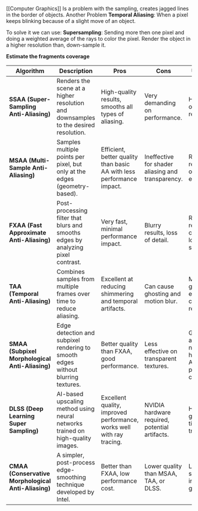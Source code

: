 [[Computer Graphics]]
Is a problem with the sampling, creates jagged lines in the border of objects.
Another Problem **Temporal Aliasing**:
When a pixel keeps blinking because of a slight move of an object.

To solve it we can use:
**Supersampling**:
Sending more then one pixel and doing a weighted average of the rays to color the pixel.
Render the object in a higher resolution than, down-sample it. 

**Estimate the fragments coverage**

| Algorithm                                           | Description                                                                         | Pros                                                                  | Cons                                              | Use Cases                                                              |
| --------------------------------------------------- | ----------------------------------------------------------------------------------- | --------------------------------------------------------------------- | ------------------------------------------------- | ---------------------------------------------------------------------- |
| **SSAA (Super-Sampling Anti-Aliasing)**             | Renders the scene at a higher resolution and downsamples to the desired resolution. | High-quality results, smooths all types of aliasing.                  | Very demanding on performance.                    | High-quality offline rendering.                                        |
| **MSAA (Multi-Sample Anti-Aliasing)**               | Samples multiple points per pixel, but only at the edges (geometry-based).          | Efficient, better quality than basic AA with less performance impact. | Ineffective for shader aliasing and transparency. | Real-time rendering, older game engines.                               |
| **FXAA (Fast Approximate Anti-Aliasing)**           | Post-processing filter that blurs and smooths edges by analyzing pixel contrast.    | Very fast, minimal performance impact.                                | Blurry results, loss of detail.                   | Real-time rendering, consoles, low-end systems.                        |
| **TAA (Temporal Anti-Aliasing)**                    | Combines samples from multiple frames over time to reduce aliasing.                 | Excellent at reducing shimmering and temporal artifacts.              | Can cause ghosting and motion blur.               | Modern game engines, VR, cinematic rendering.                          |
| **SMAA (Subpixel Morphological Anti-Aliasing)**     | Edge detection and subpixel rendering to smooth edges without blurring textures.    | Better quality than FXAA, good performance.                           | Less effective on transparent textures.           | Games, applications needing high-quality AA with low performance cost. |
| **DLSS (Deep Learning Super Sampling)**             | AI-based upscaling method using neural networks trained on high-quality images.     | Excellent quality, improved performance, works well with ray tracing. | NVIDIA hardware required, potential artifacts.    | High-end games, real-time ray tracing.                                 |
| **CMAA (Conservative Morphological Anti-Aliasing)** | A simpler, post-process edge-smoothing technique developed by Intel.                | Better than FXAA, low performance cost.                               | Lower quality than MSAA, TAA, or DLSS.            | Low-end systems, integrated graphics.                                  |
